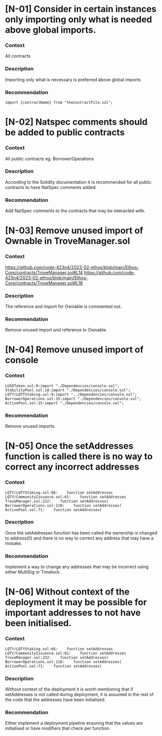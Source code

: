 # [N-01] Consider in certain instances only importing only what is needed above global imports.
### Context
All contracts
### Description
Importing only what is necessary is preferred above global imports

### Recommendation
```import {contractName} from "theContractFile.sol";```

# [N-02]  Natspec comments should be added to public contracts
### Context
All public contracts eg. BorrowerOperations
### Description
According to the Solidity documentation it is recommended for all public contracts to have NatSpec comments added.
### Recommendation
Add NatSpec comments to the contracts that may be interacted with.  

# [N-03] Remove unused import of Ownable in TroveManager.sol
### Context
https://github.com/code-423n4/2023-02-ethos/blob/main/Ethos-Core/contracts/TroveManager.sol#L14
https://github.com/code-423n4/2023-02-ethos/blob/main/Ethos-Core/contracts/TroveManager.sol#L18
### Description
The reference and import for Ownable is commented out.
### Recommendation
Remove unused import and reference to Ownable.

# [N-04] Remove unused import of console
### Context
```
LUSDToken.sol:9:import "./Dependencies/console.sol";
StabilityPool.sol:18:import "./Dependencies/console.sol";
LQTY/LQTYStaking.sol:9:import "../Dependencies/console.sol";
BorrowerOperations.sol:15:import "./Dependencies/console.sol";
ActivePool.sol:15:import "./Dependencies/console.sol";
```
### Recommendation
Remove unused imports.

# [N-05] Once the setAddresses function is called there is no way to correct any incorrect addresses
### Context
```
LQTY/LQTYStaking.sol:66:    function setAddresses
LQTY/CommunityIssuance.sol:61:    function setAddresses
TroveManager.sol:232:    function setAddresses(
BorrowerOperations.sol:110:    function setAddresses(
ActivePool.sol:71:    function setAddresses(
```
### Description
Once the setAddresses function has been called the ownership is changed to address(0) and there is no way to correct any address that may have a mistake.
### Recommendation
Implement a way to change any addresses that may be incorrect using either MultiSig or Timelock.

# [N-06] Without context of the deployment it may be possible for important addresses to not have been initialised.
### Context
```
LQTY/LQTYStaking.sol:66:    function setAddresses
LQTY/CommunityIssuance.sol:61:    function setAddresses
TroveManager.sol:232:    function setAddresses(
BorrowerOperations.sol:110:    function setAddresses(
ActivePool.sol:71:    function setAddresses(
```
### Description
Without context of the deployment it is worth mentioning that if setAddresses is not called during deployment, it is assumed in the rest of the code that the addresses have been initialised.
### Recommendation
Either implement a deployment pipeline ensuring that the values are initialised or have modifiers that check per function.

